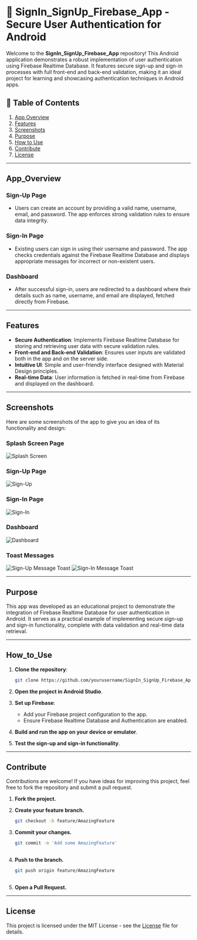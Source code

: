 # 🔐 SignIn_SignUp_Firebase_App - Secure User Authentication for Android

Welcome to the **SignIn_SignUp_Firebase_App** repository! This Android application demonstrates a robust implementation of user authentication using Firebase Realtime Database. It features secure sign-up and sign-in processes with full front-end and back-end validation, making it an ideal project for learning and showcasing authentication techniques in Android apps.

## 📖 Table of Contents
1. [App Overview](#app_overview)
2. [Features](#features)
3. [Screenshots](#screenshots)
4. [Purpose](#purpose)
5. [How to Use](#how_to_use)
6. [Contribute](#contribute)
7. [License](#license)

---

## App_Overview

### Sign-Up Page
- Users can create an account by providing a valid name, username, email, and password. The app enforces strong validation rules to ensure data integrity.

### Sign-In Page
- Existing users can sign in using their username and password. The app checks credentials against the Firebase Realtime Database and displays appropriate messages for incorrect or non-existent users.

### Dashboard
- After successful sign-in, users are redirected to a dashboard where their details such as name, username, and email are displayed, fetched directly from Firebase.

---

## Features
- **Secure Authentication**: Implements Firebase Realtime Database for storing and retrieving user data with secure validation rules.
- **Front-end and Back-end Validation**: Ensures user inputs are validated both in the app and on the server side.
- **Intuitive UI**: Simple and user-friendly interface designed with Material Design principles.
- **Real-time Data**: User information is fetched in real-time from Firebase and displayed on the dashboard.

---

## Screenshots
Here are some screenshots of the app to give you an idea of its functionality and design:

### Splash Screen Page
![Splash Screen](readme_images/ss.jpeg)

### Sign-Up Page
![Sign-Up](readme_images/sign-up.png)

### Sign-In Page
![Sign-In](readme_images/sign-in.png)

### Dashboard
![Dashboard](readme_images/dashboard.png)

### Toast Messages
![Sign-Up Message Toast](readme_images/toast1.png)
![Sign-In Message Toast](readme_images/toast2.png)

---

## Purpose
This app was developed as an educational project to demonstrate the integration of Firebase Realtime Database for user authentication in Android. It serves as a practical example of implementing secure sign-up and sign-in functionality, complete with data validation and real-time data retrieval.

---

## How_to_Use
1. **Clone the repository**:

   ```bash
   git clone https://github.com/yourusername/SignIn_SignUp_Firebase_App.git

2. **Open the project in Android Studio**.
3. **Set up Firebase**:
     - Add your Firebase project configuration to the app.
     - Ensure Firebase Realtime Database and Authentication are enabled.
4. **Build and run the app on your device or emulator**.
5. **Test the sign-up and sign-in functionality**.

---

## Contribute
Contributions are welcome! If you have ideas for improving this project, feel free to fork the repository and submit a pull request.

1. **Fork the project.**
2. **Create your feature branch.**
   
   ```bash
   git checkout -b feature/AmazingFeature

3. **Commit your changes.**

   ```bash
   git commit -m 'Add some AmazingFeature'
  
4. **Push to the branch.**

   ```bash
   git push origin feature/AmazingFeature
  
5. **Open a Pull Request.**

---

## License
This project is licensed under the MIT License - see the [License](LICENSE) file for details.

